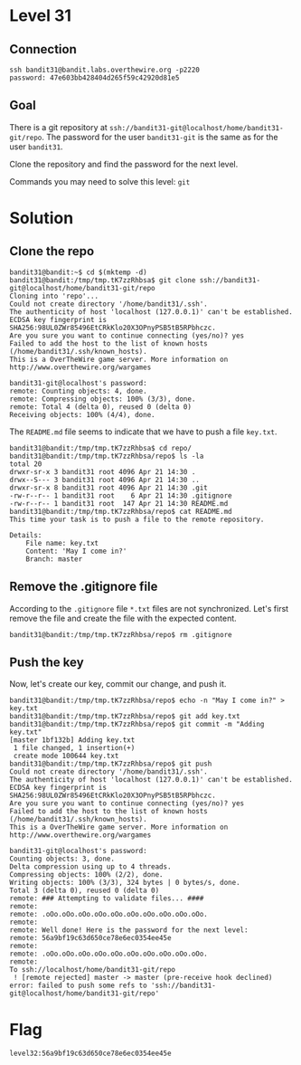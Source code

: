 # Level 31
## Connection
~~~
ssh bandit31@bandit.labs.overthewire.org -p2220
password: 47e603bb428404d265f59c42920d81e5
~~~

## Goal
There is a git repository at `ssh://bandit31-git@localhost/home/bandit31-git/repo`. The password for the user `bandit31-git` is the same as for the user `bandit31`.

Clone the repository and find the password for the next level.

Commands you may need to solve this level: `git`

# Solution
## Clone the repo
~~~
bandit31@bandit:~$ cd $(mktemp -d)
bandit31@bandit:/tmp/tmp.tK7zzRhbsa$ git clone ssh://bandit31-git@localhost/home/bandit31-git/repo
Cloning into 'repo'...
Could not create directory '/home/bandit31/.ssh'.
The authenticity of host 'localhost (127.0.0.1)' can't be established.
ECDSA key fingerprint is SHA256:98UL0ZWr85496EtCRkKlo20X3OPnyPSB5tB5RPbhczc.
Are you sure you want to continue connecting (yes/no)? yes
Failed to add the host to the list of known hosts (/home/bandit31/.ssh/known_hosts).
This is a OverTheWire game server. More information on http://www.overthewire.org/wargames

bandit31-git@localhost's password: 
remote: Counting objects: 4, done.
remote: Compressing objects: 100% (3/3), done.
remote: Total 4 (delta 0), reused 0 (delta 0)
Receiving objects: 100% (4/4), done.
~~~

The `README.md` file seems to indicate that we have to push a file `key.txt`.
~~~
bandit31@bandit:/tmp/tmp.tK7zzRhbsa$ cd repo/
bandit31@bandit:/tmp/tmp.tK7zzRhbsa/repo$ ls -la
total 20
drwxr-sr-x 3 bandit31 root 4096 Apr 21 14:30 .
drwx--S--- 3 bandit31 root 4096 Apr 21 14:30 ..
drwxr-sr-x 8 bandit31 root 4096 Apr 21 14:30 .git
-rw-r--r-- 1 bandit31 root    6 Apr 21 14:30 .gitignore
-rw-r--r-- 1 bandit31 root  147 Apr 21 14:30 README.md
bandit31@bandit:/tmp/tmp.tK7zzRhbsa/repo$ cat README.md 
This time your task is to push a file to the remote repository.

Details:
    File name: key.txt
    Content: 'May I come in?'
    Branch: master
~~~

## Remove the .gitignore file
According to the `.gitignore` file `*.txt` files are not synchronized. Let's first remove the file and create the file with the expected content.
~~~
bandit31@bandit:/tmp/tmp.tK7zzRhbsa/repo$ rm .gitignore
~~~

## Push the key
Now, let's create our key, commit our change, and push it.
~~~
bandit31@bandit:/tmp/tmp.tK7zzRhbsa/repo$ echo -n "May I come in?" > key.txt
bandit31@bandit:/tmp/tmp.tK7zzRhbsa/repo$ git add key.txt 
bandit31@bandit:/tmp/tmp.tK7zzRhbsa/repo$ git commit -m "Adding key.txt"
[master 1bf132b] Adding key.txt
 1 file changed, 1 insertion(+)
 create mode 100644 key.txt
bandit31@bandit:/tmp/tmp.tK7zzRhbsa/repo$ git push
Could not create directory '/home/bandit31/.ssh'.
The authenticity of host 'localhost (127.0.0.1)' can't be established.
ECDSA key fingerprint is SHA256:98UL0ZWr85496EtCRkKlo20X3OPnyPSB5tB5RPbhczc.
Are you sure you want to continue connecting (yes/no)? yes
Failed to add the host to the list of known hosts (/home/bandit31/.ssh/known_hosts).
This is a OverTheWire game server. More information on http://www.overthewire.org/wargames

bandit31-git@localhost's password: 
Counting objects: 3, done.
Delta compression using up to 4 threads.
Compressing objects: 100% (2/2), done.
Writing objects: 100% (3/3), 324 bytes | 0 bytes/s, done.
Total 3 (delta 0), reused 0 (delta 0)
remote: ### Attempting to validate files... ####
remote: 
remote: .oOo.oOo.oOo.oOo.oOo.oOo.oOo.oOo.oOo.oOo.
remote: 
remote: Well done! Here is the password for the next level:
remote: 56a9bf19c63d650ce78e6ec0354ee45e
remote: 
remote: .oOo.oOo.oOo.oOo.oOo.oOo.oOo.oOo.oOo.oOo.
remote: 
To ssh://localhost/home/bandit31-git/repo
 ! [remote rejected] master -> master (pre-receive hook declined)
error: failed to push some refs to 'ssh://bandit31-git@localhost/home/bandit31-git/repo'
~~~

# Flag
~~~
level32:56a9bf19c63d650ce78e6ec0354ee45e
~~~